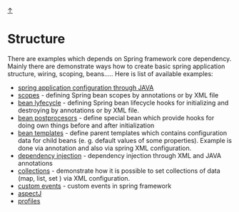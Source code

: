 [&#8593;](../README.md)

# Structure
There are examples which depends on Spring framework core dependency. Mainly there are demonstrate ways how to create
 basic spring application structure, wiring, scoping, beans..... Here is list of available examples:
 
* [spring application configuration through JAVA](configuration.via.java/README.md)
* [scopes](scopes/README.md) - defining Spring bean scopes by annotations or by XML file
* [bean lyfecycle](bean.lifecycle/README.md) - defining Spring bean lifecycle hooks for initializing and destroying
 by annotations or by XML file.
* [bean postprocesors](bean.postprocesors/README.md) - define special bean which provide hooks for doing own things
 before and after initialization
* [bean templates](bean.template/README.md) - define parent templates which contains configuration data for child
 beans (e. g. default values of some properties). Example is done via annotation and also via spring XML configuration.
* [dependency injection](di/README.md) - dependency injection through XML and JAVA annotations
* [collections](collections/README.md) - demonstrate how it is possible to set collections of data (map, list, set
) via XML configuration.
* [custom events](custom-event/README.md) - custom events in spring framework
* [aspectJ](aspectj/README.md)
* [profiles](profile/README.md)